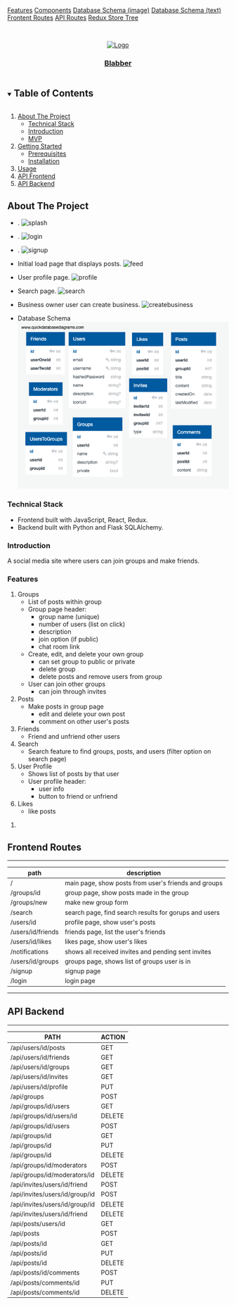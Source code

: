 
[Features](/documentation/Features.md)
[Components](/documentation/Components.md)
[Database Schema (image)](/documentation/DBschema.png)
[Database Schema (text)](/documentation/DBschema.md)
[Frontent Routes](/documentation/frontendRoutes.md)
[API Routes](/documentation/apiRoutes.md)
[Redux Store Tree](/documentation/store.md)



<br />
<p align="center">
<a href="https://blabberapp.herokuapp.com/">
    <img src="react-app/images/whale.png" alt="Logo" width="120" height="auto"
    ></a>
<a href="https://blabberapp.herokuapp.com/">
  <h3 align="center">Blabber</h3></a>
  


</p>



<!-- TABLE OF CONTENTS -->
<details open="open">
  <summary><h2 style="display: inline-block">Table of Contents</h2></summary>
  <ol>
    <li>
      <a href="#about-the-project">About The Project</a>
      <ul>
        <li><a href="#technical-stack">Technical Stack</a></li>
        <li><a href="#introduction">Introduction</a></li>
        <li><a href="#mvp">MVP</a></li>
      </ul>
    </li>
    <li>
      <a href="#getting-started">Getting Started</a>
      <ul>
        <li><a href="#prerequisites">Prerequisites</a></li>
        <li><a href="#installation">Installation</a></li>
      </ul>
    </li>
    <li><a href="#usage">Usage</a></li>
    <li><a href="#api-frontend">API Frontend</a></li>
    <li><a href="#api-backend">API Backend</a></li>
  </ol>
</details>



<!-- ABOUT THE PROJECT -->
## About The Project
* .
![splash]()

* .
![login]()

* .
![signup]()

* Initial load page that displays posts.
![feed]()

* User profile page.
![profile]()

* Search page.
![search]()

* Business owner user can create business.
![createbusiness]()

* Database Schema
![database](documentation/DBschema.png)


### Technical Stack

* Frontend built with JavaScript, React, Redux.
* Backend built with Python and Flask SQLAlchemy.


### Introduction

A social media site where users can join groups and make friends.


### Features

1. Groups
    * List of posts within group
    * Group page header:
        * group name (unique)
        * number of users (list on click)
        * description
        * join option (if public)
        * chat room link
    * Create, edit, and delete your own group
        * can set group to public or private
        * delete group
        * delete posts and remove users from group
    * User can join other groups
        * can join through invites
2. Posts
    * Make posts in group page
        * edit and delete your own post
        * comment on other user's posts
3. Friends
    * Friend and unfriend other users
4. Search
    * Search feature to find groups, posts, and users (filter option on search page)
5. User Profile
    * Shows list of posts by that user
    * User profile header:
        * user info
        * button to friend or unfriend
6. Likes
    * like posts
<!-- 7. Moderators
    * Group owner can set members to be moderators
        * moderator can edit group information, remove regular members, and delete posts
        * moderators can remove themselves from being moderators -->

    


<!-- GETTING STARTED -->
<!-- ## Getting Started -->
<!-- ----------- -->

<!-- To get a local copy up and running follow these simple steps. -->

1. 

<!-- ### Prerequisites


### Installation -->
<!-- 

1. Clone the repo
   ```sh
   git clone https://github.com/ransonk/group-yelp-project.git
   ```
2. Install NPM packages
   ```sh
   npm install
   ```
3. Create your postgres database and connect it to the app.

4. On the root directory to run frontend and backend
   ```sh
   npm start
   ```
5. browse to http://locahost:8080. -->


<!-- USAGE EXAMPLES -->
<!-- ## Usage
----------- -->



## Frontend Routes
--------------------------


|           path            |                       description                     |
|---------------------------|-------------------------------------------------------|
|   /                       | main page, show posts from user's friends and groups  |
|   /groups/id              | group page, show posts made in the group              |
|   /groups/new             | make new group form                                   |
|   /search                 | search page, find search results for gorups and users |
|   /users/id               | profile page, show user's posts                       |
|   /users/id/friends       | friends page, list the user's friends                 |
|   /users/id/likes         | likes page, show user's likes                         |
|   /notifications          | shows all received invites and pending sent invites   |
|   /users/id/groups        | groups page, shows list of groups user is in          |
|   /signup                 | signup page                                           |
|   /login                  | login page                                            |


--------------------------

## API Backend
-----------

|        PATH                    |     ACTION        |
|--------------------------------|-------------------|
| /api/users/id/posts            |      GET          |
| /api/users/id/friends          |      GET          |
| /api/users/id/groups           |      GET          |
| /api/users/id/invites          |      GET          |
| /api/users/id/profile          |      PUT          |
| /api/groups                    |      POST         |
| /api/groups/id/users           |      GET          |
| /api/groups/id/users/id        |      DELETE       |
| /api/groups/id/users           |      POST         |
| /api/groups/id                 |      GET          |
| /api/groups/id                 |      PUT          |
| /api/groups/id                 |      DELETE       |
| /api/groups/id/moderators      |      POST         |
| /api/groups/id/moderators/id   |      DELETE       |
| /api/invites/users/id/friend   |      POST         |
| /api/invites/users/id/group/id |      POST         |
| /api/invites/users/id/group/id |      DELETE       |
| /api/invites/users/id/friend   |      DELETE       |
| /api/posts/users/id            |      GET          |
| /api/posts                     |      POST         |
| /api/posts/id                  |      GET          |
| /api/posts/id                  |      PUT          |
| /api/posts/id                  |      DELETE       |
| /api/posts/id/comments         |      POST         |
| /api/posts/comments/id         |      PUT          |
| /api/posts/comments/id         |      DELETE       |